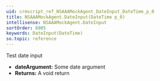 ```yaml
---
uid: crmscript_ref_NSAAAMockAgent_DateInput_DateTime_p_0
title: NSAAAMockAgent.DateInput(DateTime p_0)
intellisense: NSAAAMockAgent.DateInput
sortOrder: 8905
keywords: DateInput(DateTime)
so.topic: reference
---
```



Test date input



* **dateArgument:** Some date argument
* **Returns:** A void return


